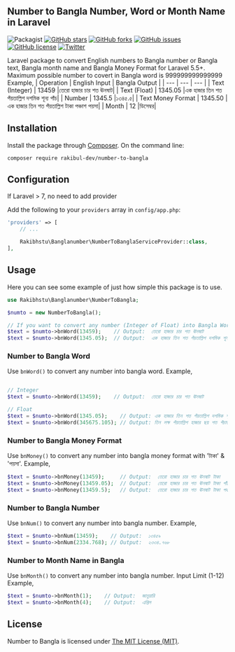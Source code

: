 ## Number to Bangla Number, Word or Month Name in Laravel 

![Packagist](https://img.shields.io/packagist/dt/rakibhstu/number-to-bangla)
[![GitHub stars](https://img.shields.io/github/stars/rakibul-dev/number-to-bangla)](https://github.com/rakibhstu/number-to-bangla/stargazers)
[![GitHub forks](https://img.shields.io/github/forks/rakibul-dev/number-to-bangla)](https://github.com/rakibhstu/number-to-bangla/network)
[![GitHub issues](https://img.shields.io/github/issues/rakibul-dev/number-to-bangla)](https://github.com/rakibhstu/number-to-bangla/issues)
[![GitHub license](https://img.shields.io/github/license/rakibul-dev/number-to-bangla)](https://github.com/rakibhstu/number-to-bangla/blob/master/LICENSE)
[![Twitter](https://img.shields.io/twitter/url?style=social&url=https%3A%2F%2Fpackagist.org%2Fpackages%2Frakibhstu%2Fnumber-to-bangla)](https://twitter.com/intent/tweet?text=Wow:&url=https%3A%2F%2Fpackagist.org%2Fpackages%2Frakibhstu%2Fnumber-to-bangla)

Laravel package to convert English numbers to Bangla number or Bangla text, Bangla month name and Bangla Money Format for Laravel 5.5+. Maximum possible number to covert in Bangla word is 999999999999999
Example,
| Operation | English Input | Bangla Output |
| --- | --- | --- |
| Text (Integer) | 13459 |তেরো হাজার চার শত ঊনষাট|
| Text (Float) | 1345.05 |এক হাজার তিন শত পঁয়তাল্লিশ দশমিক শূন্য পাঁচ|
| Number | 1345.5 |১৩৪৫.৫|
| Text Money Format | 1345.50 |এক হাজার তিন শত পঁয়তাল্লিশ টাকা পঞ্চাশ পয়সা|
| Month | 12 |ডিসেম্বর|


## Installation

Install the package through [Composer](http://getcomposer.org).
On the command line:

```
composer require rakibul-dev/number-to-bangla
```


## Configuration 
If Laravel > 7, no need to add provider

Add the following to your `providers` array in `config/app.php`:

```php
'providers' => [
    // ...

    Rakibhstu\Banglanumber\NumberToBanglaServiceProvider::class,
],
```

## Usage
Here you can see some example of just how simple this package is to use.

```php
use Rakibhstu\Banglanumber\NumberToBangla;

$numto = new NumberToBangla();

// If you want to convert any number (Integer of Float) into Bangla Word
$text = $numto->bnWord(13459);    // Output:  তেরো হাজার চার শত ঊনষাট
$text = $numto->bnWord(1345.05);  // Output:  এক হাজার তিন শত পঁয়তাল্লিশ দশমিক শূন্য পাঁচ


```
### Number to Bangla Word 
Use `bnWord()` to convert any number into bangla word. Example,

```php

// Integer
$text = $numto->bnWord(13459);    // Output:  তেরো হাজার চার শত ঊনষাট

// Float
$text = $numto->bnWord(1345.05);    // Output: এক হাজার তিন শত পঁয়তাল্লিশ দশমিক শূন্য পাঁচ
$text = $numto->bnWord(345675.105); // Output: তিন লক্ষ পঁয়তাল্লিশ হাজার ছয় শত পঁচাত্তর দশমিক এক শূন্য পাঁচ


```

### Number to Bangla Money Format
Use `bnMoney()` to convert any number into bangla money format with 'টাকা' & 'পয়সা'. Example,

```php
$text = $numto->bnMoney(13459);     // Output:  তেরো হাজার চার শত ঊনষাট টাকা
$text = $numto->bnMoney(13459.05);  // Output:  তেরো হাজার চার শত ঊনষাট টাকা পাঁচ পয়সা
$text = $numto->bnMoney(13459.5);   // Output:  তেরো হাজার চার শত ঊনষাট টাকা পঞ্চাশ পয়সা

```

### Number to Bangla Number
Use `bnNum()` to convert any number into bangla number. Example,

```php
$text = $numto->bnNum(13459);    // Output:  ১৩৪৫৯
$text = $numto->bnNum(2334.768); // Output:  ২৩৩৪.৭৬৮

```

### Number to Month Name in Bangla
Use `bnMonth()` to convert any number into bangla number. Input Limit (1-12) Example,

```php
$text = $numto->bnMonth(1);    // Output:  জানুয়ারি 
$text = $numto->bnMonth(4);    // Output:  এপ্রিল

```


## License

Number to Bangla is licensed under [The MIT License (MIT)](LICENSE).

